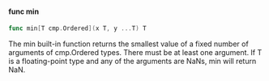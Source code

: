 #### func min

```go
func min[T cmp.Ordered](x T, y ...T) T
```

The min built-in function returns the smallest value of a fixed number
of arguments of cmp.Ordered types. There must be at least one argument.
If T is a floating-point type and any of the arguments are NaNs, min
will return NaN.

